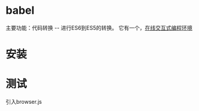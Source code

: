 # babel
主要功能：代码转换 -- 进行ES6到ES5的转换。
它有一个，[在线交互式编程环境](https://babeljs.io/repl/)

# 安装

# 测试
引入browser.js
